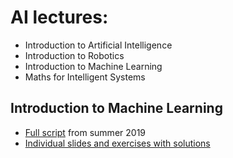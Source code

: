 # AI lectures:

* Introduction to Artificial Intelligence
* Introduction to Robotics
* Introduction to Machine Learning
* Maths for Intelligent Systems

## Introduction to Machine Learning

* [Full script](../../releases/download/v0.1/script.pdf) from summer 2019
* [Individual slides and exercises with solutions](../../releases/tag/v0.1)
